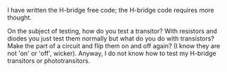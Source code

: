 I have written the H-bridge free code; the H-bridge code requires more thought.  

On the subject of testing, how do you test a transitor? With resistors and diodes you just test them normally but what do you do with transistors? Make the part of a circuit and flip them on and off again? (I know they are not 'on' or 'off', wicker). Anyway, I do not know how to test my H-bridge transitors or phototransitors.  
